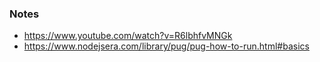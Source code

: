 ### Notes
- https://www.youtube.com/watch?v=R6lbhfvMNGk
- https://www.nodejsera.com/library/pug/pug-how-to-run.html#basics